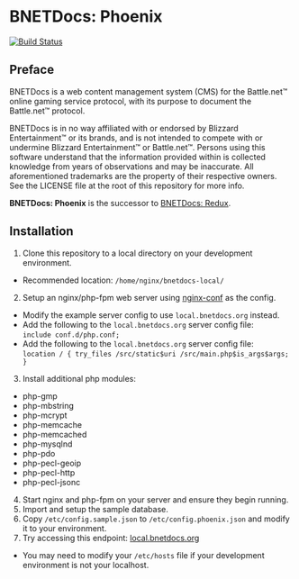 BNETDocs: Phoenix
=================

[![Build Status](https://travis-ci.org/BNETDocs/bnetdocs-web.svg?branch=phoenix)](https://travis-ci.org/BNETDocs/bnetdocs-web)

Preface
-------
BNETDocs is a web content management system (CMS) for the Battle.net&trade;
online gaming service protocol, with its purpose to document the
Battle.net&trade; protocol.

BNETDocs is in no way affiliated with or endorsed by Blizzard
Entertainment&trade; or its brands, and is not intended to compete with
or undermine Blizzard Entertainment&trade; or Battle.net&trade;. Persons using
this software understand that the information provided within is collected
knowledge from years of observations and may be inaccurate. All aforementioned
trademarks are the property of their respective owners. See the LICENSE file at
the root of this repository for more info.

**BNETDocs: Phoenix** is the successor to
[BNETDocs: Redux](https://github.com/BNETDocs/bnetdocs-web/tree/redux).

Installation
------------

1. Clone this repository to a local directory on your development environment.
 - Recommended location: `/home/nginx/bnetdocs-local/`
2. Setup an nginx/php-fpm web server using
   [nginx-conf](https://github.com/carlbennett/nginx-conf) as the config.
 - Modify the example server config to use `local.bnetdocs.org` instead.
 - Add the following to the `local.bnetdocs.org` server config file:<br/>
   `include conf.d/php.conf;`
 - Add the following to the `local.bnetdocs.org` server config file:<br/>
   `location / { try_files /src/static$uri /src/main.php$is_args$args; }`
3. Install additional php modules:
 - php-gmp
 - php-mbstring
 - php-mcrypt
 - php-memcache
 - php-memcached
 - php-mysqlnd
 - php-pdo
 - php-pecl-geoip
 - php-pecl-http
 - php-pecl-jsonc
4. Start nginx and php-fpm on your server and ensure they begin running.
5. Import and setup the sample database.
6. Copy `/etc/config.sample.json` to `/etc/config.phoenix.json` and modify it
   to your environment.
7. Try accessing this endpoint:
   [local.bnetdocs.org](https://local.bnetdocs.org)
 - You may need to modify your `/etc/hosts` file if your development
   environment is not your localhost.
